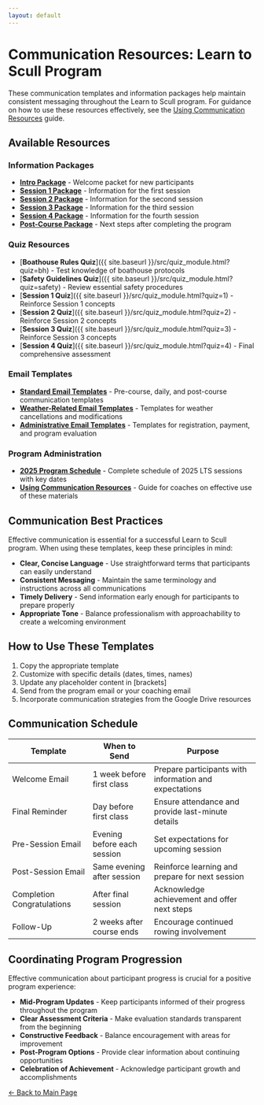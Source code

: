 ```yaml
---
layout: default
---
```


# Communication Resources: Learn to Scull Program

These communication templates and information packages help maintain consistent messaging throughout the Learn to Scull program. For guidance on how to use these resources effectively, see the [Using Communication Resources](Using_Communication_Resources.html) guide.

## Available Resources

### Information Packages
- [**Intro Package**](IntroPackage.html) - Welcome packet for new participants
- [**Session 1 Package**](Session1_Package.html) - Information for the first session
- [**Session 2 Package**](Session2_Package.html) - Information for the second session
- [**Session 3 Package**](Session3_Package.html) - Information for the third session
- [**Session 4 Package**](Session4_Package.html) - Information for the fourth session
- [**Post-Course Package**](PostCourse_Package.html) - Next steps after completing the program

### Quiz Resources
- [**Boathouse Rules Quiz**]({{ site.baseurl }}/src/quiz_module.html?quiz=bh) - Test knowledge of boathouse protocols
- [**Safety Guidelines Quiz**]({{ site.baseurl }}/src/quiz_module.html?quiz=safety) - Review essential safety procedures
- [**Session 1 Quiz**]({{ site.baseurl }}/src/quiz_module.html?quiz=1) - Reinforce Session 1 concepts
- [**Session 2 Quiz**]({{ site.baseurl }}/src/quiz_module.html?quiz=2) - Reinforce Session 2 concepts
- [**Session 3 Quiz**]({{ site.baseurl }}/src/quiz_module.html?quiz=3) - Reinforce Session 3 concepts
- [**Session 4 Quiz**]({{ site.baseurl }}/src/quiz_module.html?quiz=4) - Final comprehensive assessment

### Email Templates
- [**Standard Email Templates**](Email_Templates.html) - Pre-course, daily, and post-course communication templates
- [**Weather-Related Email Templates**](Weather_Email_Templates.html) - Templates for weather cancellations and modifications
- [**Administrative Email Templates**](Administrative_Email_Templates.html) - Templates for registration, payment, and program evaluation

### Program Administration
- [**2025 Program Schedule**](2025_Program_Schedule.html) - Complete schedule of 2025 LTS sessions with key dates
- [**Using Communication Resources**](Using_Communication_Resources.html) - Guide for coaches on effective use of these materials

## Communication Best Practices

Effective communication is essential for a successful Learn to Scull program. When using these templates, keep these principles in mind:

- **Clear, Concise Language** - Use straightforward terms that participants can easily understand
- **Consistent Messaging** - Maintain the same terminology and instructions across all communications
- **Timely Delivery** - Send information early enough for participants to prepare properly
- **Appropriate Tone** - Balance professionalism with approachability to create a welcoming environment

## How to Use These Templates

1. Copy the appropriate template
2. Customize with specific details (dates, times, names)
3. Update any placeholder content in [brackets]
4. Send from the program email or your coaching email
5. Incorporate communication strategies from the Google Drive resources

## Communication Schedule

| Template | When to Send | Purpose |
|----------|-------------|---------|
| Welcome Email | 1 week before first class | Prepare participants with information and expectations |
| Final Reminder | Day before first class | Ensure attendance and provide last-minute details |
| Pre-Session Email | Evening before each session | Set expectations for upcoming session |
| Post-Session Email | Same evening after session | Reinforce learning and prepare for next session |
| Completion Congratulations | After final session | Acknowledge achievement and offer next steps |
| Follow-Up | 2 weeks after course ends | Encourage continued rowing involvement |

## Coordinating Program Progression

Effective communication about participant progress is crucial for a positive program experience:

- **Mid-Program Updates** - Keep participants informed of their progress throughout the program
- **Clear Assessment Criteria** - Make evaluation standards transparent from the beginning
- **Constructive Feedback** - Balance encouragement with areas for improvement
- **Post-Program Options** - Provide clear information about continuing opportunities
- **Celebration of Achievement** - Acknowledge participant growth and accomplishments

[← Back to Main Page](../../index.md)